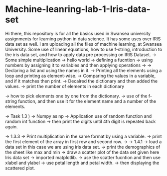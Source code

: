 # Machine-leanring-lab-1-Iris-data-set
Hi there, this repository is for all the basics used in Swansea university assignments for learning python in data science. It has some uses over IRIS data set as well.
I am uploading all the files of machine learning, at Swansea University.
Some use of linear equations, how to use f-string, introduction to the iris data set, and how to apply data pre processing on IRIS Dataset.
-> Some simple multiplication
-> hello world 
-> defining a fucntion
-> using numbers by assigning it to variables and then applying operations
-> 
-> Declaring a list and using the names in it.
-> Printing all the elements using a loop and printing as element-wise. 
-> Comparing the values in a variable, and if it matches then print.
-> Decalred the dictionary and then added the values.
-> print the number of elements in each dictionary

-> how to pick elements one by one from the dictionary.
-> use of the f-string function, and then use it for the element name and a number of the elements.

-> Task 1.3 )
-> Numpy as np
-> Application use of random function and random int function 
->  then print the digits until 4th digit is repeated back again.

-> 1.3.3
-> Print multiplication in the same format by using a variable. 
-> print the first element of the array in first row and second row.
-> 
-> 1.4.1
->  load a data set in this case we are using iris data set.
->  print the demographics of the sheet like max and min
-> draw a scatter plot of the data set given here Iris data set
-> imported matplotlib. 
-> use the scatter fucntion and then use xlabel and ylabel
-> use petal length and petal width.
-> then displaying the scattered plot.

